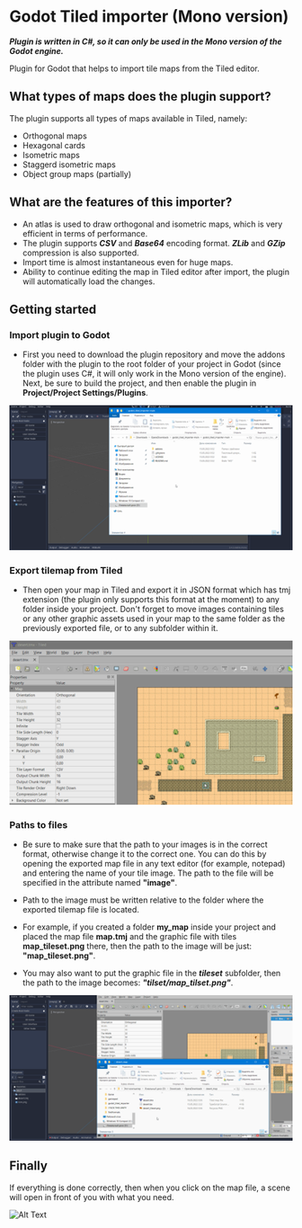 # Godot Tiled importer (Mono version)

***Plugin is written in C#, so it can only be used in the Mono version of the Godot engine.***

Plugin for Godot that helps to import tile maps from the Tiled editor.

## What types of maps does the plugin support?
The plugin supports all types of maps available in Tiled, namely:
- Orthogonal maps
- Hexagonal cards
- Isometric maps
- Staggerd isometric maps
- Object group maps (partially)

## What are the features of this importer?
- An atlas is used to draw orthogonal and isometric maps, which is very efficient in terms of performance.
- The plugin supports ***CSV*** and ***Base64*** encoding format. ***ZLib*** and ***GZip*** compression is also supported.
- Import time is almost instantaneous even for huge maps.
- Ability to continue editing the map in Tiled editor after import, the plugin will automatically load the changes.

## Getting started
### Import plugin to Godot
- First you need to download the plugin repository and move the addons folder with the plugin to the root folder of your project in Godot (since the plugin uses C#, it will only work in the Mono version of the engine). Next, be sure to build the project, and then enable the plugin in **Project/Project Settings/Plugins**.

![Alt Text](gifs/plugin_import.gif)

### Export tilemap from Tiled
- Then open your map in Tiled and export it in JSON format which has tmj extension (the plugin only supports this format at the moment) to any folder inside your project. Don't forget to move images containing tiles or any other graphic assets used in your map to the same folder as the previously exported file, or to any subfolder within it.

![Alt Text](gifs/map_export.gif)

### Paths to files
- Be sure to make sure that the path to your images is in the correct format, otherwise change it to the correct one. You can do this by opening the exported map file in any text editor (for example, notepad) and entering the name of your tile image. The path to the file will be specified in the attribute named **"image"**.

- Path to the image must be written relative to the folder where the exported tilemap file is located. 

- For example, if you created a folder **my_map** inside your project and placed the map file **map.tmj** and the graphic file with tiles **map_tileset.png** there, then the path to the image will be just: **"map_tileset.png"**.
- You may also want to put the graphic file in the ***tileset*** subfolder, then the path to the image becomes: ***"tilset/map_tilset.png"***.

![Alt Text](gifs/tileset_import.gif)

## Finally
If everything is done correctly, then when you click on the map file, a scene will open in front of you with what you need.

![Alt Text](gifs/result.gif)
